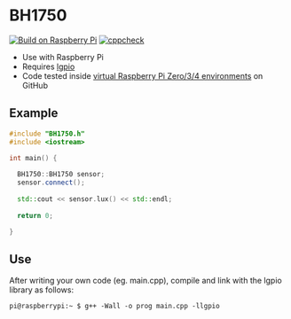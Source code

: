 # BH1750

[![Build on Raspberry Pi](https://github.com/endail/BH1750/actions/workflows/buildcheck.yml/badge.svg)](https://github.com/endail/BH1750/actions/workflows/buildcheck.yml) [![cppcheck](https://github.com/endail/BH1750/actions/workflows/cppcheck.yml/badge.svg)](https://github.com/endail/BH1750/actions/workflows/cppcheck.yml)

- Use with Raspberry Pi
- Requires [lgpio](http://abyz.me.uk/lg/index.html)
- Code tested inside [virtual Raspberry Pi Zero/3/4 environments](.github/workflows/buildcheck.yml) on GitHub

## Example

```cpp
#include "BH1750.h"
#include <iostream>

int main() {
  
  BH1750::BH1750 sensor;
  sensor.connect();
  
  std::cout << sensor.lux() << std::endl;
  
  return 0;

}
```

## Use

After writing your own code (eg. main.cpp), compile and link with the lgpio library as follows:

```console
pi@raspberrypi:~ $ g++ -Wall -o prog main.cpp -llgpio
```
